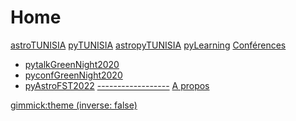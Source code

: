 # Home

[astroTUNISIA](page0.md)
[pyTUNISIA](page1.md)
[astropyTUNISIA](page2.md)
[pyLearning](page3.md)
[Conférences]()
  * [pytalkGreenNight2020](https://liascript.github.io/course/?https://liamd.informatik.tu-freiberg.de//sXwr1fOZD/download#1)
  * [pyconfGreenNight2020](https://liascript.github.io/course/?https://liamd.informatik.tu-freiberg.de//z8ARdI20E/download#1) 
  * [pyAstroFST2022](https://liascript.github.io/course/?https://raw.githubusercontent.com/pyTUNISIA/home/master/conférences/pyAstroFST2022.md#1)
  [------------------]()
  [A propos](page4.md) 

<!-- set a default theme -->
[gimmick:theme (inverse: false)](cosmo)


<!-- show a theme chooser in the menu bar -->

